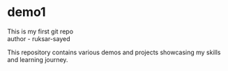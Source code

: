 # demo1
This is my first git repo <br>
author - ruksar-sayed
<p> This repository contains various demos and projects showcasing my skills and learning journey.</p>
